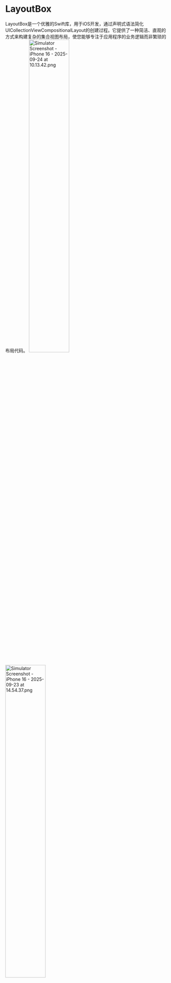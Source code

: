 # LayoutBox

LayoutBox是一个优雅的Swift库，用于iOS开发，通过声明式语法简化UICollectionViewCompositionalLayout的创建过程。它提供了一种简洁、直观的方式来构建复杂的集合视图布局，使您能够专注于应用程序的业务逻辑而非繁琐的布局代码。
<img src="https://p0-xtjj-private.juejin.cn/tos-cn-i-73owjymdk6/1b7daf72a0e6405ea6d6eae74601fdbd~tplv-73owjymdk6-jj-mark-v1:0:0:0:0:5o6Y6YeR5oqA5pyv56S-5Yy6IEAgd2lsbGx6cQ==:q75.awebp?policy=eyJ2bSI6MywidWlkIjoiMzM0NDAzNzMxMDExMzkxNSJ9&rk3s=e9ecf3d6&x-orig-authkey=f32326d3454f2ac7e96d3d06cdbb035152127018&x-orig-expires=1758767156&x-orig-sign=RXfL%2FM6X0c5JPtbQajoIL8SJEbY%3D" alt="Simulator Screenshot - iPhone 16 - 2025-09-24 at 10.13.42.png" width="50%" />
<img src="https://p0-xtjj-private.juejin.cn/tos-cn-i-73owjymdk6/db0a9e43f0234c59a280977a4f969d29~tplv-73owjymdk6-jj-mark-v1:0:0:0:0:5o6Y6YeR5oqA5pyv56S-5Yy6IEAgd2lsbGx6cQ==:q75.awebp?policy=eyJ2bSI6MywidWlkIjoiMzM0NDAzNzMxMDExMzkxNSJ9&rk3s=f64ab15b&x-orig-authkey=f32326d3454f2ac7e96d3d06cdbb035152127018&x-orig-expires=1759285516&x-orig-sign=dERqoaRWHNCfVLnIs5VhKC7h0%2FY%3D" alt="Simulator Screenshot - iPhone 16 - 2025-09-23 at 14.54.37.png" width="50%">

<img src="https://p0-xtjj-private.juejin.cn/tos-cn-i-73owjymdk6/653e5ded3a7b4cf8b44e8d24d7438fb9~tplv-73owjymdk6-jj-mark-v1:0:0:0:0:5o6Y6YeR5oqA5pyv56S-5Yy6IEAgd2lsbGx6cQ==:q75.awebp?policy=eyJ2bSI6MywidWlkIjoiMzM0NDAzNzMxMDExMzkxNSJ9&rk3s=f64ab15b&x-orig-authkey=f32326d3454f2ac7e96d3d06cdbb035152127018&x-orig-expires=1759285516&x-orig-sign=PWfF2ZCCqvRDSdcwGQTvjzDQ%2F9s%3D" alt="Simulator Screenshot - iPhone 16 - 2025-09-23 at 17.22.54.png" width="50%">

<img src="https://p0-xtjj-private.juejin.cn/tos-cn-i-73owjymdk6/0494c690f52a46cba2d163f3b087eb50~tplv-73owjymdk6-jj-mark-v1:0:0:0:0:5o6Y6YeR5oqA5pyv56S-5Yy6IEAgd2lsbGx6cQ==:q75.awebp?policy=eyJ2bSI6MywidWlkIjoiMzM0NDAzNzMxMDExMzkxNSJ9&rk3s=f64ab15b&x-orig-authkey=f32326d3454f2ac7e96d3d06cdbb035152127018&x-orig-expires=1759285516&x-orig-sign=uEhF4qd8xjmti4tS1Ps2hzf7cGg%3D" alt="Simulator Screenshot - iPhone 16 - 2025-09-23 at 17.55.35.png" width="50%">
## 特性

- **声明式语法**：使用简洁明了的声明式API构建复杂布局
- **链式调用**：支持流畅的链式语法进行布局配置
- **组合灵活**：轻松创建嵌套的水平/垂直布局组
- **间距控制**：精确控制项目间距、边缘间距和内容边缘插入
- **支持iOS 14+**：兼容较新的iOS版本
- **Swift Package Manager支持**：易于集成到项目中

## 快速开始

### 安装

#### Swift Package Manager

在Xcode中，选择File > Add Packages...，然后输入以下URL：

```
https://github.com/willlzq/LayoutBox.git
```

### 基本用法

```swift
import LayoutBox
import UIKit

// 创建一个简单的2列水平布局
let section = self.createSimpleLayoutSection()
let layout = UICollectionViewCompositionalLayout(section: section)
let collectionView = UICollectionView(frame: .zero, collectionViewLayout: layout)

// 创建布局的函数
func createSimpleLayoutSection() -> NSCollectionLayoutSection {
    // 创建一个水平组，包含2列项目
    let group = GroupLayoutBox(width: .fractionalWidth(1.0), height: .absolute(100)) {
        ItemLayoutBox(columns: 2, width: .fractionalWidth(0.5), height: .fractionalHeight(1.0))
            .insets(space: 8)
    }
    .space(.fixed(8)) // 设置项目间距
    .insets(space: 16) // 设置组的边缘间距
    .toBuild()
    
    // 创建并返回section
    let section = NSCollectionLayoutSection(group: group)
    return section
}
```

## 示例

### 示例1：嵌套组布局

创建包含不同类型子项的复杂嵌套布局：

```swift
// 创建嵌套组布局
let nestedGroupLayout = GroupLayoutBox(width: .fractionalWidth(1.0), height: .fractionalHeight(0.4)) {
    // 2列的水平项目组
    ItemLayoutBox(columns: 2, width: .w(0.3), height: .h(1.0))
        .insets(space: 10)
    
    // 垂直子组
    GroupLayoutBox(direction: .vertical, width: .fractionalWidth(0.4), height: .fractionalHeight(1.0)) {
        ItemLayoutBox(columns: 2, width: .fractionalWidth(1.0), height: .fractionalHeight(0.3))
            .insets(NSDirectionalEdgeInsets(top: 10, leading: 10, bottom: 10, trailing: 10))
    }
}
.insets(NSDirectionalEdgeInsets(top: 10, leading: 10, bottom: 10, trailing: 10))
.toBuild()

let section = NSCollectionLayoutSection(group: nestedGroupLayout)
```

### 示例2：不同尺寸项目的垂直布局

创建包含不同高度项目的垂直布局：

```swift
// 创建垂直组，包含三个不同高度的项目
let verticalGroupLayout = GroupLayoutBox(direction: .vertical, width: .absolute(110), height: .absolute(205)) {
    ItemLayoutBox(columns: 1, width: .absolute(110), height: .absolute(45))
    ItemLayoutBox(columns: 1, width: .absolute(110), height: .absolute(65))
    ItemLayoutBox(columns: 1, width: .absolute(110), height: .absolute(85))
}
.space(.fixed(5)) // 项目间距
.leading(.flexible(5)) // 左侧弹性间距
.trailing(.flexible(5)) // 右侧弹性间距
.toBuild()

let section = NSCollectionLayoutSection(group: verticalGroupLayout)
```
### 示例3：支持for 和 if 语法
```swift
        //测试for 和 if 语法
        let testForAndif = true
        let group = GroupLayoutBox(direction:.horizontal, width: .w(1.0), height: .absolute(120)) {
            if testForAndif {
                // 字符线条模式展示大小差异的网格布局:
                // ┌─────────────┐  ┌─────────────┐   ┌─────────────┐ ┌─────────────┐ ┌───────┐ ┌───────┐
                // │  width:0.20 │  │  width:0.20 │   │  width:0.20 │ │  width:0.20 │ │0.10  │ │0.10  │
                // │  space:20   │  │  space:10   │   │space:i*10  │ │space:i*10  │ │space:1│ │space:5│
                // └─────────────┘  └─────────────┘   └─────────────┘ └─────────────┘ └───────┘ └───────┘
                ItemLayoutBox(columns: 1, width: .w(0.20), height: .h(1.0)).insets(space: 20)
                ItemLayoutBox(columns: 1, width: .w(0.20), height: .h(1.0)).insets(space: 10)
                
                for i in 0..<2 {
                    ItemLayoutBox(columns: 1, width: .w(0.20), height: .h(1.0)).insets(space: CGFloat(i) * 10)
                }
                
                ItemLayoutBox(columns: 1, width: .w(0.1), height: .h(1.0)).insets(space: 1)
                ItemLayoutBox(columns: 1, width: .w(0.1), height: .h(1.0)).insets(space: 5)
            }else {
                // 字符线条模式展示10个等宽网格项（宽度均为0.1，间距从0到4.5递增）:
                // ┌─────┐ ┌─────┐ ┌─────┐ ┌─────┐ ┌─────┐ ┌─────┐ ┌─────┐ ┌─────┐ ┌─────┐ ┌─────┐
                // │i=0 │ │i=1 │ │i=2 │ │i=3 │ │i=4 │ │i=5 │ │i=6 │ │i=7 │ │i=8 │ │i=9 │
                // │0.0 │ │0.5 │ │1.0 │ │1.5 │ │2.0 │ │2.5 │ │3.0 │ │3.5 │ │4.0 │ │4.5 │
                // └─────┘ └─────┘ └─────┘ └─────┘ └─────┘ └─────┘ └─────┘ └─────┘ └─────┘ └─────┘
                for i in 0..<10 {
                    ItemLayoutBox(columns: 1, width: .w(0.1), height: .h(1.0)).insets(space: CGFloat(i) * 0.5)
                }
            }
        }
            .leading(.flexible(10)).trailing(.flexible(10)).top(.flexible(10)).bottom(.flexible(10))
            .toBuild()
        // 创建并返回基于该组的section
 ```

## API参考

### 尺寸便捷方法

```swift
// 使用便捷方法创建宽度维度
let width = NSCollectionLayoutDimension.w(0.5) // 等同于 .fractionalWidth(0.5)

// 使用便捷方法创建高度维度
let height = NSCollectionLayoutDimension.h(0.3) // 等同于 .fractionalHeight(0.3)
```

### ItemLayoutBox

用于定义单个项目的布局配置：

```swift
// 创建一个项目布局
let item = ItemLayoutBox(columns: 2, width: .fractionalWidth(0.5), height: .fractionalHeight(1.0))
    .insets(space: 8) // 设置内容边缘插入

// 构建为NSCollectionLayoutItem数组
let layoutItems = item.toBuild()
```

### GroupLayoutBox

用于定义布局组，可包含多个项目或子组：

```swift
// 创建一个水平组
let group = GroupLayoutBox(width: .fractionalWidth(1.0), height: .absolute(100)) {
    // 组内容...
}
.direction(.horizontal) // 设置方向(默认为水平)
.space(.fixed(8)) // 设置项目间距
.insets(space: 16) // 设置组的边缘插入
.toBuild() // 构建为NSCollectionLayoutGroup
```

### 间距控制

```swift
// 设置特定边缘的间距
let group = GroupLayoutBox(width: .fractionalWidth(1.0), height: .absolute(100)) {
    // 组内容...
}
.leading(.fixed(10)) // 左侧间距
.top(.flexible(5)) // 顶部弹性间距
.trailing(.fixed(10)) // 右侧间距
.bottom(.flexible(5)) // 底部弹性间距
```

## License

LayoutBox is available under the MIT license. See the LICENSE file for more info.

## 贡献

欢迎提交Pull Requests来改进这个库。

## 作者

files Share

## 鸣谢

本库受到了SwiftUI声明式语法的启发，旨在为UIKit中的集合视图布局提供类似的开发体验。
